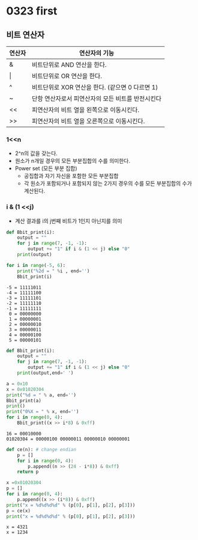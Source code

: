 # 0323 first



## 비트 연산자

| 연산자 | 연산자의 기능                                     |
| ------ | ------------------------------------------------- |
| &      | 비트단위로 AND 연산을 한다.                       |
| \|     | 비트단위로 OR 연산을 한다.                        |
| ^      | 비트단위로 XOR 연산을 한다. (같으면 0 다르면 1)   |
| ~      | 단항 연산자로서 피연산자의 모든 비트를 반전시킨다 |
| <<     | 피연산자의 비트 열을 왼쪽으로 이동시킨다.         |
| >>     | 피연산자의 비트 열을 오른쪽으로 이동시킨다.       |



### 1<<n

- 2^n의 값을 갖는다.
- 원소가 n개일 경우의 모든 부분집합의 수를 의미한다.
- Power set (모든 부분 집합)
  - 공집합과 자기 자신을 포함한 모든 부분집합
  - 각 원소가 포함되거나 포함되지 않는 2가지 경우의 수를 모든 부분집합의 수가 계산된다.



### i & (1 <<j)

- 계산 결과를 i의 j번째 비트가 1인지 아닌지를 의미

```python
def Bbit_print(i):
    output = ""
    for j in range(7, -1, -1):
        output += "1" if i & (1 << j) else "0"
    print(output)

for i in range(-5, 6):
    print("%2d = " %i , end='')
    Bbit_print(i)
```

```
-5 = 11111011
-4 = 11111100
-3 = 11111101
-2 = 11111110
-1 = 11111111
 0 = 00000000
 1 = 00000001
 2 = 00000010
 3 = 00000011
 4 = 00000100
 5 = 00000101
```



```python
def Bbit_print(i):
    output = ""
    for j in range(7, -1, -1):
        output += "1" if i & (1 << j) else "0"
    print(output,end=' ')

a = 0x10
x = 0x01020304
print("%d = " % a, end='')
Bbit_print(a)
print()
print("0%X = " % x, end='')
for i in range(0, 4):
    Bbit_print((x >> i*8) & 0xff)
```

```
16 = 00010000 
01020304 = 00000100 00000011 00000010 00000001 
```



```python
def ce(n): # change endian
    p = []
    for i in range(0, 4):
        p.append((n >> (24 - i*8)) & 0xff)
    return p

x =0x01020304
p = []
for i in range(0, 4):
    p.append((x >> (i*8)) & 0xff)
print("x = %d%d%d%d" % (p[0], p[1], p[2], p[3]))
p = ce(x)
print("x = %d%d%d%d" % (p[0], p[1], p[2], p[3]))
```

```
x = 4321
x = 1234
```

